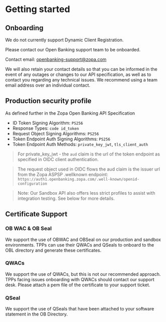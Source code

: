 # Getting started

## Onboarding
We do not currently support Dynamic Client Registration.

Please contact our Open Banking support team to be onboarded.

Contact email: openbanking-support@zopa.com

We will also retain your contact details so that you can be informed in the event of any outages or changes to our API specification, as well as to contact you regarding any technical issues. We recommend using a team email address over an individual contact.

## Production security profile

As defined further in the Zopa Open Banking API Specification

- ID Token Signing Algorithm: `PS256`
- Response Types: `code id_token`
- Request Object Signing Algorithms: `PS256`
- Token Endpoint Auth Signing Algorithms: `PS256`
- Token Endpoint Auth Methods: `private_key_jwt`, `tls_client_auth`

>For private_key_jwt - the `aud` claim is the url of the token endpoint as specified in OIDC client authentication.

> The request object used in OIDC flows the aud claim is the issuer url from the Zopa ASPSP .wellknown endpoint: `https://auth1.openbanking.zopa.com/.well-known/openid-configuration`

> Note: Our Sandbox API also offers less strict profiles to assist with integration testing. See below for more details.

## Certificate Support

### OB WAC & OB Seal

We support the use of OBWAC and OBSeal on our production and sandbox environments. TPPs can use their QWACs and QSeals to onboard to the OBL directory and generate these certificates.

### QWACs

We support the use of QWACs, but this is not our recommended approach. TPPs facing issues onboarding with QWACs should contact our support desk. Please attach a pem file of the certificate to your support ticket.

### QSeal

We support the use of QSeals that have been attached to your software statement in the OB Directory.
